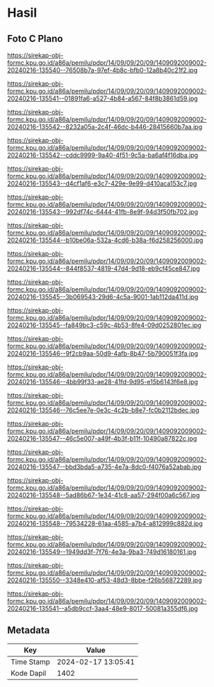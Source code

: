 # Hasil

## Foto C Plano

https://sirekap-obj-formc.kpu.go.id/a86a/pemilu/pdpr/14/09/09/20/09/1409092009002-20240216-135540--76508b7a-97ef-4b8c-bfb0-12a8b40c21f2.jpg

https://sirekap-obj-formc.kpu.go.id/a86a/pemilu/pdpr/14/09/09/20/09/1409092009002-20240216-135541--01891fa6-a527-4b84-a567-84f8b3861d59.jpg

https://sirekap-obj-formc.kpu.go.id/a86a/pemilu/pdpr/14/09/09/20/09/1409092009002-20240216-135542--8232a05a-2c4f-46dc-b446-28415660b7aa.jpg

https://sirekap-obj-formc.kpu.go.id/a86a/pemilu/pdpr/14/09/09/20/09/1409092009002-20240216-135542--cddc9999-9a40-4f51-9c5a-ba6af4f16dba.jpg

https://sirekap-obj-formc.kpu.go.id/a86a/pemilu/pdpr/14/09/09/20/09/1409092009002-20240216-135543--d4cf1af6-e3c7-429e-9e99-d410aca153c7.jpg

https://sirekap-obj-formc.kpu.go.id/a86a/pemilu/pdpr/14/09/09/20/09/1409092009002-20240216-135543--992df74c-6444-41fb-8e9f-94d3f50fb702.jpg

https://sirekap-obj-formc.kpu.go.id/a86a/pemilu/pdpr/14/09/09/20/09/1409092009002-20240216-135544--b10be06a-532a-4cd6-b38a-f6d258256000.jpg

https://sirekap-obj-formc.kpu.go.id/a86a/pemilu/pdpr/14/09/09/20/09/1409092009002-20240216-135544--844f8537-4819-47d4-9d18-eb9cf45ce847.jpg

https://sirekap-obj-formc.kpu.go.id/a86a/pemilu/pdpr/14/09/09/20/09/1409092009002-20240216-135545--3b069543-29d6-4c5a-9001-1ab112da411d.jpg

https://sirekap-obj-formc.kpu.go.id/a86a/pemilu/pdpr/14/09/09/20/09/1409092009002-20240216-135545--fa849bc3-c59c-4b53-8fe4-09d0252801ec.jpg

https://sirekap-obj-formc.kpu.go.id/a86a/pemilu/pdpr/14/09/09/20/09/1409092009002-20240216-135546--9f2cb9aa-50d9-4afb-8b47-5b790051f3fa.jpg

https://sirekap-obj-formc.kpu.go.id/a86a/pemilu/pdpr/14/09/09/20/09/1409092009002-20240216-135546--4bb99f33-ae28-41fd-9d95-e15b6143f6e8.jpg

https://sirekap-obj-formc.kpu.go.id/a86a/pemilu/pdpr/14/09/09/20/09/1409092009002-20240216-135546--76c5ee7e-0e3c-4c2b-b8e7-fc0b2112bdec.jpg

https://sirekap-obj-formc.kpu.go.id/a86a/pemilu/pdpr/14/09/09/20/09/1409092009002-20240216-135547--46c5e007-a49f-4b3f-b11f-10490a87822c.jpg

https://sirekap-obj-formc.kpu.go.id/a86a/pemilu/pdpr/14/09/09/20/09/1409092009002-20240216-135547--bbd3bda5-a735-4e7a-8dc0-f4076a52abab.jpg

https://sirekap-obj-formc.kpu.go.id/a86a/pemilu/pdpr/14/09/09/20/09/1409092009002-20240216-135548--5ad86b67-1e34-41c8-aa57-294f00a6c567.jpg

https://sirekap-obj-formc.kpu.go.id/a86a/pemilu/pdpr/14/09/09/20/09/1409092009002-20240216-135548--79534228-61aa-4585-a7b4-a812999c882d.jpg

https://sirekap-obj-formc.kpu.go.id/a86a/pemilu/pdpr/14/09/09/20/09/1409092009002-20240216-135549--1949dd3f-7f76-4e3a-9ba3-749d16180161.jpg

https://sirekap-obj-formc.kpu.go.id/a86a/pemilu/pdpr/14/09/09/20/09/1409092009002-20240216-135550--3348e410-af53-48d3-8bbe-f26b56872289.jpg

https://sirekap-obj-formc.kpu.go.id/a86a/pemilu/pdpr/14/09/09/20/09/1409092009002-20240216-135541--a5db9ccf-3aa4-48e9-8017-50081a355df6.jpg


## Metadata

| Key        | Value               |
| ---------- | ------------------- |
| Time Stamp | 2024-02-17 13:05:41 |
| Kode Dapil | 1402                |



